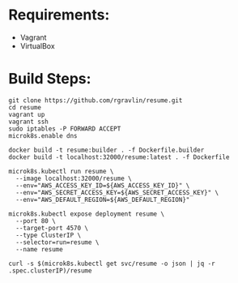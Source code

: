 # Requirements:
* Vagrant
* VirtualBox

# Build Steps:

    git clone https://github.com/rgravlin/resume.git
    cd resume
    vagrant up
    vagrant ssh
    sudo iptables -P FORWARD ACCEPT
    microk8s.enable dns
    
    docker build -t resume:builder . -f Dockerfile.builder
    docker build -t localhost:32000/resume:latest . -f Dockerfile

    microk8s.kubectl run resume \
      --image localhost:32000/resume \
      --env="AWS_ACCESS_KEY_ID=${AWS_ACCESS_KEY_ID}" \
      --env="AWS_SECRET_ACCESS_KEY=${AWS_SECRET_ACCESS_KEY}" \
      --env="AWS_DEFAULT_REGION=${AWS_DEFAULT_REGION}" 

    microk8s.kubectl expose deployment resume \
      --port 80 \
      --target-port 4570 \
      --type ClusterIP \
      --selector=run=resume \
      --name resume    

    curl -s $(microk8s.kubectl get svc/resume -o json | jq -r .spec.clusterIP)/resume 
